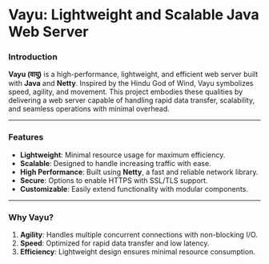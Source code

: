 # **Vayu: Lightweight and Scalable Java Web Server**

### **Introduction**
**Vayu (वायु)** is a high-performance, lightweight, and efficient web server built with **Java** and **Netty**. Inspired by the Hindu God of Wind, Vayu symbolizes speed, agility, and movement. This project embodies these qualities by delivering a web server capable of handling rapid data transfer, scalability, and seamless operations with minimal overhead.

---

### **Features**
- **Lightweight**: Minimal resource usage for maximum efficiency.
- **Scalable**: Designed to handle increasing traffic with ease.
- **High Performance**: Built using **Netty**, a fast and reliable network library.
- **Secure**: Options to enable HTTPS with SSL/TLS support.
- **Customizable**: Easily extend functionality with modular components.

---

### **Why Vayu?**
1. **Agility**: Handles multiple concurrent connections with non-blocking I/O.  
2. **Speed**: Optimized for rapid data transfer and low latency.  
3. **Efficiency**: Lightweight design ensures minimal resource consumption.
